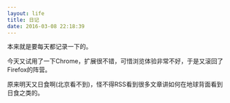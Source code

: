 ```yaml
---
layout: life
title: 日记
date: 2016-03-08 22:18:39
---
```


本来就是要每天都记录一下的。

今天又试用了一下Chrome，扩展很不错，可惜浏览体验非常不好，于是又滚回了Firefox的阵营。

原来明天又日食啊(北京看不到)，怪不得RSS看到很多文章讲如何在地球背面看到日食之类的。


